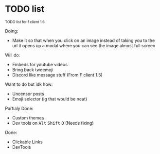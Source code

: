 # TODO list
<sub>TODO list for f client 1.6</sub>


Doing:
 - Make it so that when you click on an image instead of taking you to the url it opens up a modal where you can see the image almost full screen

Will do:
 - Embeds for youtube videos
 - Bring back tweemoji
 - Discord like message stuff (From F client 1.5)


Want to do but idk how:
 - Uncensor posts
 - Emoji selector (ig that would be neat)



Partialy Done:
 - Custom themes
 - Dev tools on <kbd>Alt</kbd> <kbd>Shift</kbd> <kbd>D</kbd> (Needs fixing)

Done:
 - Clickable Links
 - DevTools